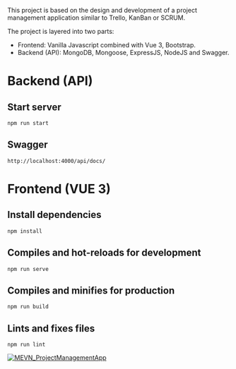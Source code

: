 This project is based on the design and development of a project management application similar to Trello, KanBan or SCRUM.

The project is layered into two parts:

- Frontend: Vanilla Javascript combined with Vue 3, Bootstrap.
- Backend (API): MongoDB, Mongoose, ExpressJS, NodeJS and Swagger.

# Backend (API)

## Start server

```
npm run start
```

## Swagger

```
http://localhost:4000/api/docs/
```

# Frontend (VUE 3)

## Install dependencies

```
npm install
```

## Compiles and hot-reloads for development

```
npm run serve
```

## Compiles and minifies for production

```
npm run build
```

## Lints and fixes files

```
npm run lint
```

[![MEVN_ProjectManagementApp](https://github-readme-stats.vercel.app/api?username=aneguet&show_icons=true)](https://github.com/aneguet/MEVN_ProjectManagementApp)
